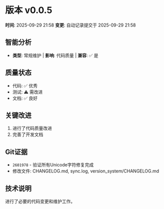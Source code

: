 # 版本 v0.0.5
**时间**: 2025-09-29 21:58
**变更**: 自动记录提交于 2025-09-29 21:58

## 智能分析
- **类型**: 常规维护 | **影响**: 代码质量 | **兼容**: ✅ 是

## 质量状态
- 代码: ✅ 优秀
- 测试: ⚠️ 需改进
- 文档: ✅ 良好

## 关键改进
1. 进行了代码质量改进
2. 完善了开发文档

## Git证据
- `2601978` - 验证所有Unicode字符修复完成
- 修改文件: CHANGELOG.md, sync.log, version_system/CHANGELOG.md

## 技术说明
进行了必要的代码变更和维护工作。
